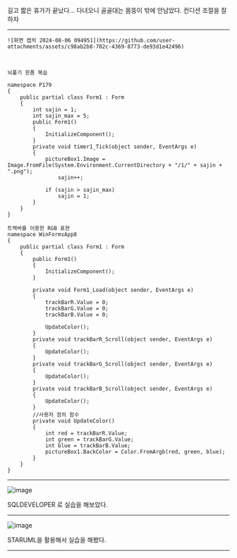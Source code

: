 길고 짧은 휴가가 끝났다...
다녀오니 골골대는 몸뚱이 밖에 안남았다. 컨디션 조절을 잘하자
***
```
![화면 캡처 2024-08-06 094951](https://github.com/user-attachments/assets/c98ab2b8-702c-4369-8773-de93d1e42496)



뇌풀기 윈폼 복습

namespace P179
{
    public partial class Form1 : Form
    {
        int sajin = 1;
        int sajin_max = 5;
        public Form1()
        {
            InitializeComponent();
        }
        private void timer1_Tick(object sender, EventArgs e)
        {
            pictureBox1.Image = Image.FromFile(System.Environment.CurrentDirectory + "/1/" + sajin + ".png");
                sajin++;

            if (sajin > sajin_max)
                sajin = 1;
        }
    }
}
```
```
트랙바를 이용한 RGB 표현
namespace WinFormsApp8
{
    public partial class Form1 : Form
    {
        public Form1()
        {
            InitializeComponent();
        }

        private void Form1_Load(object sender, EventArgs e)
        {
            trackBarR.Value = 0;
            trackBarG.Value = 0;
            trackBarB.Value = 0;

            UpdateColor();
        }
        private void trackBarR_Scroll(object sender, EventArgs e)
        {
            UpdateColor();
        }
        private void trackBarG_Scroll(object sender, EventArgs e)
        {
            UpdateColor();
        }
        private void trackBarB_Scroll(object sender, EventArgs e)
        {
            UpdateColor();
        }
        //사용자 정의 함수
        private void UpdateColor()
        {
            int red = trackBarR.Value;
            int green = trackBarG.Value;
            int blue = trackBarB.Value;
            pictureBox1.BackColor = Color.FromArgb(red, green, blue);
        }
    }
}
```
***
![image](https://github.com/user-attachments/assets/b4d80498-31c9-4d65-b06c-bc563e1a5806)



SQLDEVELOPER 로 실습을 해보았다.
***
![image](https://github.com/user-attachments/assets/efedafba-c4df-4fc0-8544-cfcdb63e50ef)



STARUML을 활용해서 실습을 해봤다.
***

